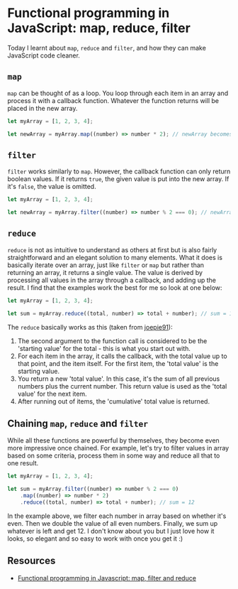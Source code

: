 # Functional programming in JavaScript: map, reduce, filter

Today I learnt about `map`, `reduce` and `filter`, and how they can make JavaScript code cleaner.

## `map`

`map` can be thought of as a loop. You loop through each item in an array and process it with a callback function. Whatever the function returns will be placed in the new array.

```javascript
let myArray = [1, 2, 3, 4];

let newArray = myArray.map((number) => number * 2); // newArray becomes [2, 4, 6, 8]
```

## `filter`

`filter` works similarly to `map`. However, the callback function can only return boolean values. If it returns `true`, the given value is put into the new array. If it's `false`, the value is omitted.

```javascript
let myArray = [1, 2, 3, 4];

let newArray = myArray.filter((number) => number % 2 === 0); // newArray becomes [2, 4]
```

## `reduce`

`reduce` is not as intuitive to understand as others at first but is also fairly straightforward and an elegant solution to many elements. What it does is basically iterate over an array, just like `filter` or `map` but rather than returning an array, it returns a single value. The value is derived by processing all values in the array through a callback, and adding up the result. I find that the examples work the best for me so look at one below:

```javascript
let myArray = [1, 2, 3, 4];

let sum = myArray.reduce((total, number) => total + number); // sum = 10 
```

The `reduce` basically works as this (taken from [joepie91](http://cryto.net/~joepie91/blog/2015/05/04/functional-programming-in-javascript-map-filter-reduce/)):

1. The second argument to the function call is considered to be the 'starting value' for the total - this is what you start out with.
2. For each item in the array, it calls the callback, with the total value up to that point, and the item itself. For the first item, the 'total value' is the starting value.
3. You return a new 'total value'. In this case, it's the sum of all previous numbers plus the current number. This return value is used as the 'total value' for the next item.
4. After running out of items, the 'cumulative' total value is returned.

## Chaining `map`, `reduce` and `filter`

While all these functions are powerful by themselves, they become even more impressive once chained. For example, let's try to filter values in array based on some criteria, process them in some way and reduce all that to one result.

```javascript
let myArray = [1, 2, 3, 4];

let sum = myArray.filter((number) => number % 2 === 0)
	.map((number) => number * 2)
	.reduce((total, number) => total + number); // sum = 12
```

In the example above, we filter each number in array based on whether it's even. Then we double the value of all even numbers. Finally, we sum up whatever is left and get 12. I don't know about you but I just love how it looks, so elegant and so easy to work with once you get it :)

## Resources

- [Functional programming in Javascript: map, filter and reduce](http://cryto.net/~joepie91/blog/2015/05/04/functional-programming-in-javascript-map-filter-reduce/)